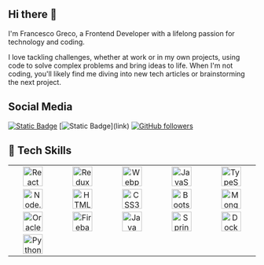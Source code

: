 ## Hi there  :wave:

I'm Francesco Greco, a Frontend Developer with a lifelong passion for technology and coding.

I love tackling challenges, whether at work or in my own projects, using code to solve complex problems and bring ideas to life. When I'm not coding, you'll likely find me diving into new tech articles or brainstorming the next project.


## Social Media
[![Static Badge](https://img.shields.io/badge/Francesco%20Greco%20-%20gray?logo=Linkedin&logoColor=white&labelColor=blue&link=www.linkedin.com/in/francesco-greco-3b351b205&color=gray)](www.linkedin.com/in/francesco-greco-3b351b205/)
[![Static Badge](https://img.shields.io/badge/My%20portfolio%20-%20gray?logo=html5&logoColor=white&labelColor=orange&color=gray&link="link")](link)
[![GitHub followers](https://img.shields.io/github/followers/greek19?logo=Github&label=follow&style=social)]()

## 🚀 Tech Skills
<table width="80" align='center'>
  <tr>
    <td align='center' width="190"><img src="https://cdn.jsdelivr.net/gh/devicons/devicon/icons/react/react-original.svg" alt="React" width="40" height="40"/></td>
    <td align='center' width="190"><img src="https://cdn.jsdelivr.net/gh/devicons/devicon/icons/redux/redux-original.svg" alt="Redux" width="40" height="40"/></td>
    <td align='center' width="190"><img src="https://cdn.jsdelivr.net/gh/devicons/devicon/icons/webpack/webpack-original.svg" alt="Webpack" width="40" height="40"/></td>
    <td align='center' width="190"><img src="https://cdn.jsdelivr.net/gh/devicons/devicon/icons/javascript/javascript-original.svg" alt="JavaScript" width="40" height="40"/></td>
    <td align='center' width="190"><img src="https://cdn.jsdelivr.net/gh/devicons/devicon/icons/typescript/typescript-original.svg" alt="TypeScript" width="40" height="40"/></td>
  </tr>
  <tr>
    <td align='center' width="190"><img src="https://cdn.jsdelivr.net/gh/devicons/devicon/icons/nodejs/nodejs-original.svg" alt="Node.js" width="40" height="40"/></td>
    <td align='center' width="190"><img src="https://cdn.jsdelivr.net/gh/devicons/devicon/icons/html5/html5-original.svg" alt="HTML5" width="40" height="40"/></td>
    <td align='center' width="190"><img src="https://cdn.jsdelivr.net/gh/devicons/devicon/icons/css3/css3-original.svg" alt="CSS3" width="40" height="40"/></td>
    <td align='center' width="190"><img src="https://cdn.jsdelivr.net/gh/devicons/devicon/icons/bootstrap/bootstrap-original.svg" alt="Bootstrap" width="40" height="40"/></td>
    <td align='center' width="190"><img src="https://cdn.jsdelivr.net/gh/devicons/devicon/icons/mongodb/mongodb-original.svg" alt="MongoDB" width="40" height="40"/></td>
  </tr>
  <tr>
    <td align='center' width="190"><img src="https://cdn.jsdelivr.net/gh/devicons/devicon/icons/oracle/oracle-original.svg" alt="Oracle" width="40" height="40"/></td>
    <td align='center' width="190"><img src="https://cdn.jsdelivr.net/gh/devicons/devicon/icons/firebase/firebase-plain.svg" alt="Firebase" width="40" height="40"/></td>
    <td align='center' width="190"><img src="https://cdn.jsdelivr.net/gh/devicons/devicon/icons/java/java-original.svg" alt="Java" width="40" height="40"/></td>
    <td align='center' width="190"><img src="https://cdn.jsdelivr.net/gh/devicons/devicon/icons/spring/spring-original.svg" alt="Spring" width="40" height="40"/></td>
    <td align='center' width="190"><img src="https://cdn.jsdelivr.net/gh/devicons/devicon/icons/docker/docker-original.svg" alt="Docker" width="40" height="40"/></td>
  </tr>
  <tr>
    <td align='center' width="190"><img src="https://cdn.jsdelivr.net/gh/devicons/devicon/icons/python/python-original.svg" alt="Python" width="40" height="40"/></td>
  </tr>
</table>


